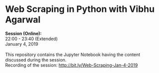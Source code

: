 # Web Scraping in Python with Vibhu Agarwal

**Session (Online):**  
22:00 - 23:40 (Extended)  
January 4, 2019  
<br>This repository contains the Jupyter Notebook having the content discussed during the session.  
Recording of the session: http://bit.ly/Web-Scraping-Jan-4-2019
